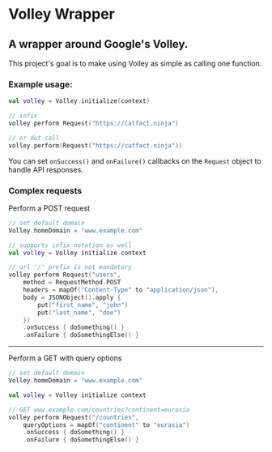 # Volley Wrapper
## A wrapper around Google's Volley.

This project's goal is to make using Volley as simple as calling one function.

### Example usage:

```kotlin
val volley = Volley.initialize(context)

// infix
volley perform Request("https://catfact.ninja")

// or dot call
volley.perform(Request("https://catfact.ninja"))
```

You can set `onSuccess()` and `onFailure()` callbacks on the `Request` object to handle API responses.

### Complex requests

Perform a POST request

```kotlin
// set default domain
Volley.homeDomain = "www.example.com"

// supports infix notation as well
val volley = Volley initialize context

// url '/' prefix is not mandatory
volley perform Request("users",
    method = RequestMethod.POST
    headers = mapOf("Content-Type" to "application/json"),
    body = JSONObject().apply {
        put("first_name", "john")
        put("last_name", "doe")
    })
    .onSuccess { doSomething() }
    .onFailure { doSomethingElse() }
```
---

Perform a GET with query options

```kotlin
// set default domain
Volley.homeDomain = "www.example.com"

val volley = Volley initialize context

// GET www.example.com/countries?continent=eurasia
volley perform Request("/countries",
    queryOptions = mapOf("continent" to "eurasia")
    .onSuccess { doSomething() }
    .onFailure { doSomethingElse() }
```